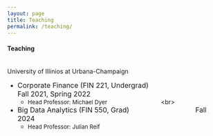 ```yaml
---
layout: page
title: Teaching
permalink: /teaching/
---
```

  
#### **Teaching** <br>
\
University of Illinios at Urbana-Champaign<br> 
  * <font size="3"> Corporate Finance (FIN 221, Undergrad) &emsp;&emsp;&emsp;&emsp;&emsp;&emsp;&emsp;&emsp;&emsp; Fall 2021, Spring 2022 </font>
    - <font size="2"> Head Professor: Michael Dyer &emsp;&emsp;&emsp;&emsp;&emsp;&emsp;&emsp;&emsp;&emsp; </font>
<br\>
  * <font size="3"> Big Data Analytics (FIN 550, Grad) &emsp;&emsp;&emsp;&emsp;&emsp;&emsp;&emsp;&emsp;&emsp; Fall 2024 </font>
    - <font size="2"> Head Professor: Julian Reif &emsp;&emsp;&emsp;&emsp;&emsp;&emsp;&emsp;&emsp;&emsp; </font>

